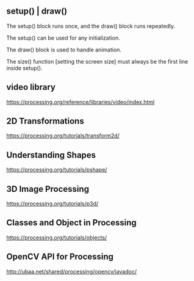 
## setup() | draw()

The setup() block runs once, and the draw() block runs repeatedly. 

The setup() can be used for any initialization.

The draw() block is used to handle animation. 

The size() function [setting the screen size] must always be the first line inside setup().


## video library

https://processing.org/reference/libraries/video/index.html


## 2D Transformations


https://processing.org/tutorials/transform2d/


## Understanding Shapes

https://processing.org/tutorials/pshape/


## 3D Image Processing

https://processing.org/tutorials/p3d/


## Classes and Object in Processing

https://processing.org/tutorials/objects/


## OpenCV API for Processing

http://ubaa.net/shared/processing/opencv/javadoc/